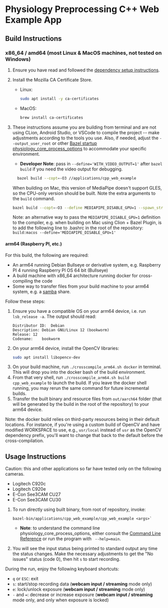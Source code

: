 # Physiology Preprocessing C++ Web Example App
## Build Instructions
### x86_64 / amd64 (most Linux & MacOS machines, not tested on Windows)

1. Ensure you have read and followed the [dependency setup instructions](/docs/dependencies/README.md).
2. Install the Mozilla CA Certificate Store.
   - Linux:
       ```bash
       sudo apt install -y ca-certificates
       ```
   - MacOS:
       ```zsh
       brew install ca-certificates
       ```

2. These instructions assume you are building from terminal and are not using CLion, Android Studio, or VSCode to compile the project -- make adjustments according to the tools you use. Also, if needed, adjust the `--output_user_root` or other [Bazel startup physiology_core_process_options](https://bazel.build/reference/command-line-reference#startup-options) to accommodate your specific environment.
   - **Developer Note**: pass in `--define='WITH_VIDEO_OUTPUT=1'` after `bazel build` if you need the video output for debugging.
    ```bash
      bazel build --copt=-O3 //applications/cpp_web_example
    ```
   When building on Mac, this version of MediaPipe doesn't support GLES, so the CPU-only version should be built. Note the extra arguments to the `build` command.
    ```bash
    bazel build --copt=-O3 --define MEDIAPIPE_DISABLE_GPU=1 --spawn_strategy=standalone //applications/cpp_web_example
    ```
   Note: an alternative way to pass the `MEDIAPIPE_DISABLE_GPU=1` definition to the compiler, e.g. when building on Mac using Clion + Bazel Plugin, is to add the following line to .bashrc in the root of the repository:  `build:macos --define='MEDIAPIPE_DISABLE_GPU=1'`

#### arm64 (Raspberry PI, etc.)
For this build, the following are required:
- An arm64 running Debian Bullseye or derivative system, e.g. Raspberry PI 4 running Raspberry PI OS 64 bit (Bullseye)
- A build machine with x86_64 architecture running docker for cross-compiling the code
- Some way to transfer files from your build machine to your arm64 system, e.g. a [samba](https://www.samba.org/) share.

Follow these steps:

1. Ensure you have a compatible OS on your arm64 device, i.e. run `lsb_release -a`. The output should read:
   ```
   Distributor ID:	Debian
   Description:	Debian GNU/Linux 12 (bookworm)
   Release:	12
   Codename:	bookworm
   ```
2. On your arm64 device, install the OpenCV libraries:
   ```bash
   sudo apt install libopencv-dev
   ```
3. On your build machine, run `./crosscompile_arm64.sh docker` in terminal. This will drop you into the docker bash of the build environment.
4. From that very shell, run `./crosscompile_arm64.sh build cpp_web_example` to launch the build. If you leave the docker shell running, you may rerun the same command for future incremental builds.
5. Transfer the built binary and resource files from `out/aarch64` folder (that will be generated by the build in the root of the repository) to your arm64 device.

Note: the docker build relies on third-party resources being in their default locations. For instance, if you're using a custom build of OpenCV and have modified WORKSPACE to use, e.g., `usr/local` instead of `usr` as the OpenCV dependency prefix, you'll want to change that back to the default before the cross-compilation.

## Usage Instructions
Caution: this and other applications so far have tested only on the following cameras.

- Logitech C920c
- Logitech C920e
- E-Con See3CAM CU27
- E-Con See3CAM CU30

1. To run directly using built binary, from root of repository, invoke:
   ```shell 
   bazel-bin/applications/cpp_web_example/cpp_web_example <args>`
   ```
   - **Note**: to understand the command line physiology_core_process_options, either consult the [Command Line Reference](/docs/command_line_reference.md) or run the program with ` --help=main`.

2. You will see the input status being printed to standard output any time the status changes.
Make the necessary adjustments to get the "No issues" status (code 0), then hit `s` to start recording.

During the run, enjoy the following keyboard shortcuts:
- `q` or `ESC`: exit
- `s`: start/stop recording data (**webcam input / streaming** mode only)
- `e`: lock/unlock exposure (**webcam input / streaming** mode only)
- `-` and `=`: decrease or increase exposure (**webcam input / streaming** mode only, and only when exposure is locked)